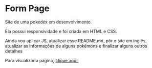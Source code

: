 <h1>Form Page</h1>

<p>Site de uma pokedéx em desenvolvimento.</p>
<p>Ela possui responsividade e foi criada em HTML e CSS.</p>
<p>Ainda vou aplicar JS, atualizar esse README.md, pôr o site em inglês, atualizar as informações de alguns pokémons e finalizar alguns outros detalhes</p>
<p>Para visualizar a página, <a href="https://mateusaraujo1.github.io/pokedex/">clique aqui!</a></p>
